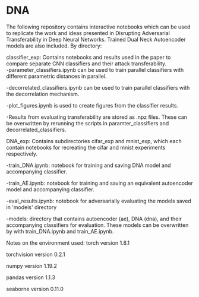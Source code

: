 # DNA
The following repository contains interactive notebooks which can be used to replicate the work and ideas presented in Disrupting Adversarial Transferability in Deep Neural Networks. Trained Dual Neck Autoencoder models are also included.
By directory:

classifier_exp: Contains notebooks and results used in the paper to compare separate CNN classifiers and their attack transferability.  
  -parameter_classifiers.ipynb can be used to train parallel classifiers with different parametric distances in parallel.
  
  -decorrelated_classifiers.ipynb can be used to train parallel classifiers with the decorrelation mechanism.
  
  -plot_figures.ipynb is used to create figures from the classifier results.
  
  -Results from evaluating transferability are stored as .npz files. These can be overwritten by rerunning the scripts in paramter_classifiers and decorrelated_classifiers.
  
DNA_exp: Contains subdirectories cifar_exp and mnist_exp, which each contain notebooks for recreating the cifar and mnist experiments respectively.

  -train_DNA.ipynb: notebook for training and saving DNA model and accompanying classifier.
  
  -train_AE.ipynb: notebook for training and saving an equivalent autoencoder model and accompanying classifier.
  
  -eval_results.ipynb: notebook for adversarially evaluating the models saved in 'models' directory
  
  -models: directory that contains autoencoder (ae), DNA (dna), and their accompanying classifiers for evaluation. These models can be overwritten by with train_DNA.ipynb and train_AE.ipynb.


Notes on the environment used:
torch version 1.8.1

torchvision version 0.2.1

numpy version 1.19.2

pandas version 1.1.3

seaborne version 0.11.0

